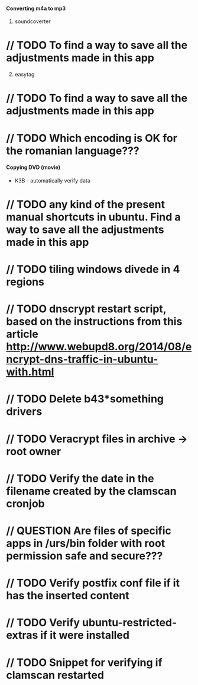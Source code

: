 #### Converting m4a to mp3
1. soundcoverter  
# // TODO To find a way to save all the adjustments made in this app
2. easytag
# // TODO To find a way to save all the adjustments made in this app
# // TODO Which encoding is OK for the romanian language???


#### Copying DVD (movie)
* K3B - automatically verify data


# // TODO any kind of the present manual shortcuts in ubuntu. Find a way to save all the adjustments made in this app

# // TODO tiling windows divede in 4 regions
# // TODO dnscrypt restart script, based on the instructions from this article http://www.webupd8.org/2014/08/encrypt-dns-traffic-in-ubuntu-with.html
# // TODO Delete b43*something drivers
# // TODO Veracrypt files in archive -> root owner
# // TODO Verify the date in the filename created by the clamscan cronjob
# // QUESTION  Are files of specific apps in /urs/bin folder with root permission safe and secure???
# // TODO Verify postfix conf file if it has the inserted content
# // TODO Verify ubuntu-restricted-extras if it were installed
# // TODO Snippet for verifying if clamscan restarted
